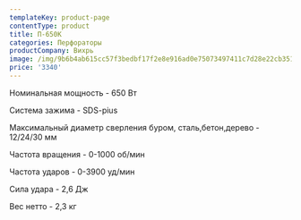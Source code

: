 ```yaml
---
templateKey: product-page
contentType: product
title: П-650К
categories: Перфораторы
productCompany: Вихрь
image: /img/9b6b4ab615cc57f3bedbf17f2e8e916ad0e75073497411c7d28e22cb3518fd39.jpg
price: '3340'
---
```

Номинальная мощность - 650 Вт

Система зажима - SDS-pius

Максимальный диаметр сверления буром, сталь,бетон,дерево - 12/24/30 мм

Частота вращения - 0-1000 об/мин

Частота ударов - 0-3900 уд/мин

Сила удара - 2,6 Дж

Вес нетто - 2,3 кг
